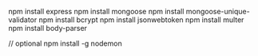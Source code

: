 npm install express
npm install mongoose
npm install mongoose-unique-validator
npm install bcrypt
npm install jsonwebtoken
npm install multer
npm install body-parser

// optional
npm install -g nodemon

